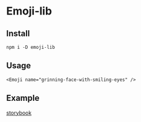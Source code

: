 # Emoji-lib


## Install

```
npm i -D emoji-lib
```

## Usage

```
<Emoji name="grinning-face-with-smiling-eyes" />
```

## Example

[storybook](https://olgamyazina.github.io/emoji/?path=/docs/%D0%BA%D0%BE%D0%BC%D0%BF%D0%BE%D0%BD%D0%B5%D0%BD%D1%82%D1%8B-emoji--00)
